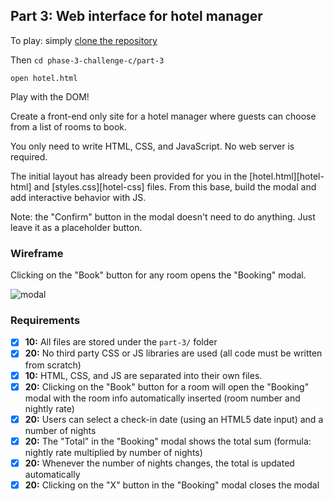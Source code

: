 ## Part 3: Web interface for hotel manager

To play: simply [clone the repository](https://github.com/SalSoloman/phase-3-challenge-c)

Then `cd phase-3-challenge-c/part-3`

`open hotel.html`

Play with the DOM!


Create a front-end only site for a hotel manager where guests can choose from a list of rooms to book.

You only need to write HTML, CSS, and JavaScript. No web server is required.

The initial layout has already been provided for you in the [hotel.html][hotel-html] and [styles.css][hotel-css] files. From this base, build the modal and add interactive behavior with JS.

Note: the "Confirm" button in the modal doesn't need to do anything. Just leave it as a placeholder button.

### Wireframe

Clicking on the "Book" button for any room opens the "Booking" modal.

![modal](https://user-images.githubusercontent.com/709100/29230971-4ed7acc6-7eb3-11e7-9266-d40be6afe004.png)

### Requirements

- [x] __10:__ All files are stored under the `part-3/` folder
- [x] __20:__ No third party CSS or JS libraries are used (all code must be written from scratch)
- [x] __10:__ HTML, CSS, and JS are separated into their own files.
- [x] __20:__ Clicking on the "Book" button for a room will open the "Booking" modal with the room info automatically inserted (room number and nightly rate)
- [x] __20:__ Users can select a check-in date (using an HTML5 date input) and a number of nights
- [x] __20:__ The "Total" in the "Booking" modal shows the total sum (formula: nightly rate multiplied by number of nights)
- [x] __20:__ Whenever the number of nights changes, the total is updated automatically
- [x] __20:__ Clicking on the "X" button in the "Booking" modal closes the modal
